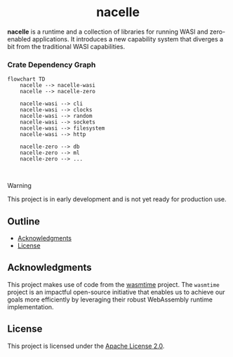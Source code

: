 <div align="center">
  <!-- <a href="https://github.com/zerocore-ai/nacelle-wasi" target="_blank">
    <img src="https://raw.githubusercontent.com/zerocore-ai/nacelle-wasi/main/assets/a_logo.png" alt="nacelle-wasi Logo" width="100"></img>
  </a> -->

  <h1 align="center">nacelle</h1>

  <!-- <p>
    <a href="https://crates.io/crates/nacelle-wasi">
      <img src="https://img.shields.io/crates/v/nacelle-wasi?label=crates" alt="Crate">
    </a>
    <a href="https://codecov.io/gh/zerocore-ai/nacelle-wasi">
      <img src="https://codecov.io/gh/zerocore-ai/nacelle-wasi/branch/main/graph/badge.svg?token=SOMETOKEN" alt="Code Coverage"/>
    </a>
    <a href="https://github.com/zerocore-ai/nacelle-wasi/actions?query=">
      <img src="https://github.com/zerocore-ai/nacelle-wasi/actions/workflows/tests_and_checks.yml/badge.svg" alt="Build Status">
    </a>
    <a href="https://github.com/zerocore-ai/nacelle-wasi/blob/main/LICENSE">
      <img src="https://img.shields.io/badge/License-Apache%202.0-blue.svg" alt="License">
    </a>
    <a href="https://docs.rs/nacelle-wasi">
      <img src="https://img.shields.io/static/v1?label=Docs&message=docs.rs&color=blue" alt="Docs">
    </a>
  </p> -->
</div>

**nacelle** is a runtime and a collection of libraries for running WASI and zero-enabled applications. It introduces a new capability system that diverges a bit from the traditional WASI capabilities.

### Crate Dependency Graph

```mermaid
flowchart TD
    nacelle --> nacelle-wasi
    nacelle --> nacelle-zero

    nacelle-wasi --> cli
    nacelle-wasi --> clocks
    nacelle-wasi --> random
    nacelle-wasi --> sockets
    nacelle-wasi --> filesystem
    nacelle-wasi --> http

    nacelle-zero --> db
    nacelle-zero --> ml
    nacelle-zero --> ...
```

</br>

> [!WARNING]
> This project is in early development and is not yet ready for production use.

##

## Outline

- [Acknowledgments](#acknowledgments)
- [License](#license)

## Acknowledgments

This project makes use of code from the [wasmtime][wasmtime] project. The `wasmtime` project is an impactful open-source initiative that enables us to achieve our goals more efficiently by leveraging their robust WebAssembly runtime implementation.

## License

This project is licensed under the [Apache License 2.0](./LICENSE).

[apache]: https://www.apache.org/licenses/LICENSE-2.0
[zerocore]: https://github.com/zerocore-ai/zerocore
[wasi]: https://wasi.dev/
[wasmtime]: https://github.com/bytecodealliance/wasmtime
[cap_std]: https://github.com/bytecodealliance/cap-std
